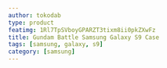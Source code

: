 ```yaml
---
author: tokodab
type: product
featimg: 1Rl7TpSVboyGPARZT3tixm8ii0pkZXwFz
title: Gundam Battle Samsung Galaxy S9 Case
tags: [samsung, galaxy, s9]
category: [samsung]
---
```

